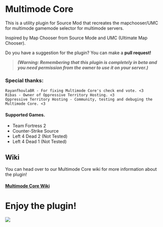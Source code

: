 # Multimode Core
This is a utility plugin for Source Mod that recreates the mapchooser/UMC for multimode gamemode selector for multimode servers.

Inspired by Map Chooser from Source Mode and UMC (Ultimate Map Chooser).

Do you have a suggestion for the plugin? You can make a **pull request!**

> ***(Warning: Remembering that this plugin is completely in beta and you need permission from the owner to use it on your server.)***

### Special thanks:
```
RayanfhoulaBR - For fixing Multimode Core's check end vote. <3
Ribas - Owner of Oppressive Territory Hosting. <3
Oppressive Territory Hosting - Community, testing and debuging the Multimode Core. <3
```

#### Supported Games.
- Team Fortress 2
- Counter-Strike Source
- Left 4 Dead 2 (Not Tested)
- Left 4 Dead 1 (Not Tested)

## Wiki
You can head over to our Multimode Core wiki for more information about the plugin!

#### [Multimode Core Wiki](https://github.com/TheDGB/multimode_core/wiki)

# **Enjoy the plugin!**

[![](https://dcbadge.limes.pink/api/server/xftqrvZSAw)](https://discord.gg/xftqrvZSAw)

